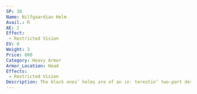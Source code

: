 ```yaml
---
SP: 30
Name: Nilfgaardian Helm
Avail.: R
AE: 2
Effect:
 - Restricted Vision
EV: 0
Weight: 3
Price: 800
Category: Heavy Armor
Armor_Location: Head
Effects:
 - Restricted Vision
Description: The black ones’ helms are of an in- terestin’ two-part design. First part’s a domed sallet helmet with a sec- tion cut out of the front, or a visor to see out of. Second part’s a bevor that protects the neck and juts up in front of the mouth and nose. To- gether it makes a pretty protective design.
---
```

